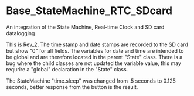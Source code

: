 # Base_StateMachine_RTC_SDcard
An integration of the State Machine, Real-time Clock and SD card datalogging

This is Rev_2. The time stamp and date stamps are recorded to the SD card but show "0" for all fields. The variables for date and time are intended to be global
and are therefore located in the parent "State" class. There is a bug where the child classes are not updated the variable value, this may requrire a "global" declaration in the "State" class.

The StateMachine "time.sleep" was changed from .5 seconds to 0.125 seconds, better response from the button is the result.
